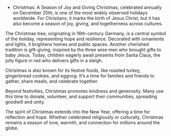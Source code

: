 + Christmas: A Season of Joy and Giving
Christmas, celebrated annually on December 25th, is one of the most widely observed holidays worldwide. For Christians, it marks the birth of Jesus Christ, but it has also become a season of joy, giving, and togetherness across cultures.

The Christmas tree, originating in 16th-century Germany, is a central symbol of the holiday, representing hope and resilience. Decorated with ornaments and lights, it brightens homes and public spaces. Another cherished tradition is gift-giving, inspired by the three wise men who brought gifts to baby Jesus. Today, children eagerly await presents from Santa Claus, the jolly figure in red who delivers gifts in a sleigh.

Christmas is also known for its festive foods, like roasted turkey, gingerbread cookies, and eggnog. It’s a time for families and friends to gather, share meals, and celebrate together.

Beyond festivities, Christmas promotes kindness and generosity. Many use this time to donate, volunteer, and support their communities, spreading goodwill and unity.

The spirit of Christmas extends into the New Year, offering a time for reflection and hope. Whether celebrated religiously or culturally, Christmas remains a season of love, warmth, and connection for millions around the globe.
